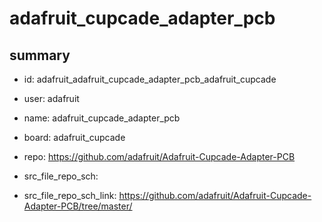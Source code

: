 # adafruit_cupcade_adapter_pcb
 
## summary 
* id: adafruit_adafruit_cupcade_adapter_pcb_adafruit_cupcade
* user: adafruit
* name: adafruit_cupcade_adapter_pcb
* board: adafruit_cupcade
* repo: https://github.com/adafruit/Adafruit-Cupcade-Adapter-PCB



* src_file_repo_sch: 
* src_file_repo_sch_link: https://github.com/adafruit/Adafruit-Cupcade-Adapter-PCB/tree/master/






